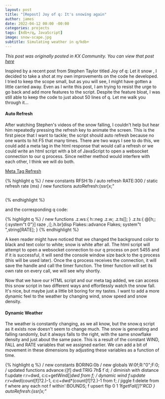 ```yaml
---
layout: post 
title: "[Repost] Joy of q: It's snowing again"
author: james
date: 2022-04-12 00:00 -00:00
categories: projects
tags: [kdb+/q, JavaScript]
image: snow-scape.jpg 
subtitle: Simulating weather in q/kdb+
---
```

_This post was originally posted in KX Community. You can view that post [here][kxc-post]_

Inspired by a recent post from Stephen Taylor titled Joy of q: Let it snow , I decided to take a shot at my own improvements on the code he developed. I tried to keep the scope small, but as you will see, I might have gotten a little carried away. Even as I write this post, I am trying to resist the urge to go back and add more features to the script. Despite the feature bloat, I was still able to keep the code to just about 50 lines of q. Let me walk you through it...

#### Auto Refresh

After watching Stephen's videos of the snow falling, I couldn't help but hear him repeatedly pressing the refresh key to animate the screen. This is the first piece that I want to tackle; the script should auto refresh because no one wants to hit F5 that many times. There are two ways I see to do this, we could add a meta tag in the html response that would call a refresh or we could write an html script with a bit of JavaScript to open a websocket connection to our q process. Since neither method would interfere with each other, I think we will do both. 

<ins>Meta Tag Refresh</ins>

{% highlight q %}
/ new constants
RFSH:1b / auto refresh
RATE:300 / static refresh rate (ms)
/ new functions
autoRefresh:{ssr[x;"<head><style>";"<head><meta http-equiv='refresh' content='",string[.001*RATE],"'><style>"] }
/ updated callback
.z.ph:{$[RFSH;autoRefresh;(::)] .h.hp disp Flakes::advance Flakes}
{% endhighlight %}

By using a string search and replace function, we are able to squeeze our meta tag into the response just before it gets sent back to the browser. This produces a nice snow fall effect without the need for clicking the  refresh button (unless you want to). However, if we don't mind a little bit of front-end development, we are capable of so much more. 

<ins>WebSockets Refresh</ins>

Here's a simple HTML script I wrote with JavaScript websockets to connect to a q process on port 5455:

{% highlight html %}
<!doctype html>
<html>
<head>
<script>
    let ws = new WebSocket("ws://localhost:5455/");
    ws.onopen=function(e){
        ws.send(`${window.innerHeight},${window.innerWidth}`)
    };
    ws.onclose=function(e){};
    ws.onmessage=function(e){printSnow(e.data)};
    ws.onerror=function(e){window.alert("WS Error")};
function printSnow(n) {
    document.getElementById('sky').innerHTML = n;
}
</script>
<style>
    body{
        background-color:Black;
	    color:White;
	    font:10pt verdana;
	    text-align:justify
    }
</style>
<pre id='sky'></pre>
</head>
</html>
{% endhighlight %}

and the corresponding q code:

{% highlight q %}
/ new functions
.z.ws:{
  h::neg .z.w;
  .z.ts[]; }
.z.ts:{
  @[h;;{:system"t 0"}] raze ,\:[;.h.br]disp Flakes::advance Flakes;
  system"t ",string[RATE]; }
{% endhighlight %}

A keen reader might have noticed that we changed the background color to black and text color to white; snow is white after all. The html script will attempt to open a websocket connection to our q process on port 5455 and if it is successful, it will send the console window size back to the q process (this will be used later). Once the q process receives the connection, it will save the handle and call the timer function. The timer function will set its own rate on every call, we will see why shortly. 

Now that we have our HTML script and our meta tag added, we can access this snow script in two different ways and effortlessly watch the snow fall. It's nice, but maybe just a little bit boring for my tastes. I want to add a more dynamic feel to the weather by changing wind, snow speed and snow density. 

#### Dynamic Weather

The weather is constantly changing, as we all know, but the snow.q script as it exists now doesn't seem to change much. The snow is generating and falling randomly, but it always falls to the right, with the same snowflake density and just about the same pace. This is a result of the constant WIND, FALL and RATE variables that we assigned earlier. We can add a bit of movement in these dimensions by adjusting these variables as a function of time. 

{% highlight q %}
/ new constants
BORING:0b
/ new globals
W:0f;R:"0";F:0;
/ updated functions
advance:{[f]
  dwd:TRIG 7h$ f`d; / diminish with distance
  f:update r:r+dwd, c:c+getWind[]*dwd from f; / dynamic wind
  f:update r:r+dwd*(count[f]?2.)-1, c:c+dwd*(count[f]?2.)-1 from f; / jiggle
  f:delete from f where any each not f within'\:BOUNDS; 
  f upsert flip 0 1 1f*getFall[]?'RCD } 
autoRefresh:{ssr[x;"<head><style>";"<head><meta http-equiv='refresh' content='",getRRate[.001],"'><style>"] }
.z.ts:{
  @[h;;{:system"t 0"}] raze ,\:[;.h.br]disp Flakes::advance Flakes;
  system"t ",getRRate[1]; }
/ new functions
mrate:{6h$1000*.27+.25*sin 6.283185*x%300000} / moving rate 20i thru 520i every 5 min
srate:{sin 6.283185*x%100000} / moving rate -1. thru 1. every 100 sec
getRRate:{:R::string x*RFSH*$[BORING;RATE;mrate .z.t]} / dynamic refresh rate as product of x
getWind:{:W::first (-.5+1?1f)+$[BORING;WIND;srate[.z.t]+.005*mrate[.z.t]-270]} / dynamic wind + gust
getFall:{:F::$[BORING;FALL;first 0|7h$(-1+1?2.)+10*1+srate .z.t]} / dynamic fall rate
{% endhighlight %}

Now we can see why the timer function sets its own rate. After each .z.ts[] call the timer rate is updated with the new, dynamic refresh rate. This will automatically change the speed in which the snow falls as a factor of time. Each dynamic rate (WIND, FALL and RATE) follows some variation of a sinusoidal function with various amounts of noise added. Due to the randomness and time-dependence built into each dynamic function, it is necessary to store the most recent value in a global variable so that it can be accurately displayed at any point during operation. Whether you are debugging your code, or just casually watching your dynamic snow, you may become curious about the numbers behind it. So next we will build a way to nicely display those numbers on screen. 

#### Display Stats

Generating and displaying stats at the end of our snow text is relatively thanks to the .Q.s function:
 
{% highlight q %}
/ new functions
sLine:{x,$[STAT;enlist .Q.s genStats[];""]} / display stats on screen
genStats:{([TIME:1#.z.T]REFRESH:1#RFSH;BORING:1#BORING;FALL:F;WIND:1#7h$100*W;RRATE:1#"I"$R)}
/ updated functions
.z.ph:{$[RFSH;autoRefresh;(::)] .h.hp sLine disp Flakes::advance Flakes}
.z.ts:{
  @[h;;{:system"t 0"}] raze sLine ,\:[;.h.br]disp Flakes::advance Flakes;
  system"t ",getRRate[1]; }
{% endhighlight %}

Notice how our global variables come in handy here to accurately track the WIND, FALL and REFRESH rates. Although this stat line could be achieved in one line, breaking it up adds a bit of readability. 

At this point, we are nearly done. We can access our snow using 2 different protocols, dynamically adjust the weather and display our weather stats on screen. I just wish the "sky" fit my browser window and the snow covered the entire screen. Let's see what we can do. 

#### Fit to Screen

Remember this function from our index.html? 

{% highlight javascript %}
ws.onopen=function(e){
        ws.send(`${window.innerHeight},${window.innerWidth}`)
    };
{% endhighlight %}

It's finally time to put it to use. Here we will parse the string values into corresponding numerical types and base our FRAME shape on those values: 

{% highlight q %}
/ new functions
updFrame:{[h;w] / update FRAME to window size
	@[;0 1;:;floor (-3+h%15.5;w%8.2)] each `FRAME`RCD;
	BOUNDS::`r`c`d!0,'RCD-1 }
/ updated functions
.z.ws:{
  h::neg .z.w;
  updFrame . "J"$","vs x;
  .z.ts[]; } 
{% endhighlight %}

This is hardly the bulletproof solution that I would like, but it does the trick (on my computer at least 😅). These conversions are based on trial and error with the 10pt verdana font that we use in the body of the index.html document and take into account the 3 lines that are reserved at the end for the stat line. These values may need to be updated for your personal browser if the snow is not displaying the way you would expect. It is also worth noting that while the HTTP method will reflect the changes made to the FRAME, it has no method to call updFrame[] so it will not fit to screen if this is the only protocol you use. 

#### Conclusion

If you have followed along to this point, you will have some pretty realistic snowfall generating on your screen, congratulations. Finally, I think I can say I am satisfied with my snow, there's not much else I can think to add. Is it over engineered? Maybe. But as summer quickly approaches, at least I know I can still bundle up in a warm blanket with a cup of hot chocolate and still watch the snow fall from my computer screen. 

Video: https://watch.screencastify.com/v/CuB62FFiCTQAkZuECpma

Full Script: (github: https://github.com/jbetz34/qSnow/) 

{% highlight q %}
/ constants
FRAME:2#RCD:30 80 5 / rows; columns; depth
BOUNDS:`r`c`d!0,'RCD-1 / stay within
FALL:9 / flakes per cycle
PORT:5000+sum`long$"snow"
/ apparent movement diminishes with distance
TRIG:2*atan .5%1+til RCD 2 / https://elvers.us/perception/visualAngle/
WIND:0.3
RFSH:1b / auto refresh
RATE:300 / static refresh rate (ms)
STAT:0b / show refresh rate& wind
BORING:1b / are you boring?

/ globals
Flakes:([]r:0#0.;c:0#0.;d:0#0.) / row, col; depth
W:0f;R:"0";F:0; / realtime wind, refresh rate, fall

/ functions
disp:{FRAME#@[prd[FRAME]#" ";prd[FRAME]&FRAME sv x`r`c;:;"#**......."@x`d]} 7h$
advance:{[f]
  dwd:TRIG 7h$ f`d; / diminish with distance
  f:update r:r+dwd, c:c+getWind[]*dwd from f; / dynamic wind
  f:update r:r+dwd*(count[f]?2.)-1, c:c+dwd*(count[f]?2.)-1 from f; / jiggle
  f:delete from f where any each not f within'\:BOUNDS; 
  f upsert flip 0 1 1f*getFall[]?'RCD } 
autoRefresh:{ssr[x;"<head><style>";"<head><meta http-equiv='refresh' content='",getRRate[.001],"'><style>"] }
mrate:{6h$1000*.27+.25*sin 6.283185*x%300000} / moving rate 20i thru 520i every 5 min
srate:{sin 6.283185*x%100000} / moving rate -1. thru 1. every 100 sec
getRRate:{:R::string x*RFSH*$[BORING;RATE;mrate .z.t]} / dynamic refresh rate as product of x
getWind:{:W::first (-.5+1?1f)+$[BORING;WIND;srate[.z.t]+.005*mrate[.z.t]-270]} / dynamic wind + gust
getFall:{:F::$[BORING;FALL;first 0|7h$(-1+1?2.)+10*1+srate .z.t]} / dynamic fall rate
sLine:{x,$[STAT;enlist .Q.s genStats[];""]} / display stats on screen
genStats:{([TIME:1#.z.T]REFRESH:1#RFSH;BORING:1#BORING;FALL:F;WIND:1#7h$100*W;RRATE:1#"I"$R)}
updFrame:{[h;w] / update FRAME to window size
	@[;0 1;:;floor (-3+h%15.5;w%8.2)] each `FRAME`RCD;
	BOUNDS::`r`c`d!0,'RCD-1 }

/ callback
.z.ph:{$[RFSH;autoRefresh;(::)] .h.hp sLine disp Flakes::advance Flakes}
.z.ts:{
  @[h;;{:system"t 0"}] raze sLine ,\:[;.h.br]disp Flakes::advance Flakes;
  system"t ",getRRate[1]; }
.z.ws:{
  h::neg .z.w;
  updFrame . "J"$","vs x;
  .z.ts[]; } 

system "S ",string 6h$.01*.z.t
system "p ",string PORT
-1 "Listening on ",string PORT;
{% endhighlight %}

 Thanks for reading 😀 
What other snow features can you think to add? 


[kxc-post]: https://community.kx.com/t5/General/Joy-of-q-It-s-snowing-again/td-p/12237